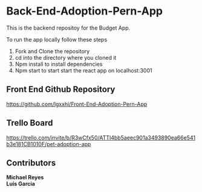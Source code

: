 # Back-End-Adoption-Pern-App

This is the backend repositoy for the Budget App.

To run the app locally follow these steps

1. Fork and Clone the repository
2. cd into the directory where you cloned it
3. Npm install to install dependencies
4. Npm start to start start the react app on localhost:3001

## Front End Github Repository

https://github.com/lgxxhi/Front-End-Adoption-Pern-App

## Trello Board

https://trello.com/invite/b/R3wCfx50/ATTI4bb5aeec901a3493890ea66e541b3e181CB1010F/pet-adoption-app

## Contributors

**Michael Reyes**
<br>
**Luis Garcia**


